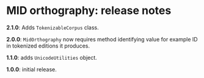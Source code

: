 # MID orthography: release notes

**2.1.0**:  Adds `TokenizableCorpus` class.

**2.0.0**: `MidOrthography` now requires method identifying value for example ID in tokenized editions it produces.

**1.1.0**: adds `UnicodeUtilities` object.

**1.0.0**: initial release.
